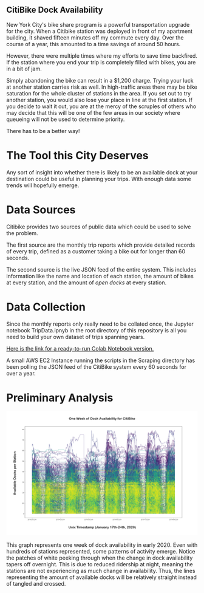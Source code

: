 ## CitiBike Dock Availability

New York City's bike share program is a powerful transportation upgrade for the city. When a Citibike station was deployed in front of my apartment building, it shaved fifteen minutes off my commute every day. Over the course of a year, this amounted to a time savings of around 50 hours.

However, there were multiple times where my efforts to save time backfired. If the station where you end your trip is completely filled with bikes, you are in a bit of jam. 

Simply abandoning the bike can result in a $1,200 charge. Trying your luck at another station carries risk as well. In high-traffic areas there may be bike saturation for the whole cluster of stations in the area. If you set out to try another station, you would also lose your place in line at the first station. If you decide to wait it out, you are at the mercy of the scruples of others who may decide that this will be one of the few areas in our society where queueing will not be used to determine priority.

There has to be a better way!

# The Tool this City Deserves

Any sort of insight into whether there is likely to be an available dock at your destination could be useful in planning your trips. With enough data some trends will hopefully emerge.

# Data Sources

Citibike provides two sources of public data which could be used to solve the problem. 

The first source are the monthly trip reports which provide detailed records of every trip, defined as a customer taking a bike out for longer than 60 seconds.

The second source is the live JSON feed of the entire system. This includes information like the name and location of each station, the amount of bikes at every station, and the amount of *open docks* at every station.

# Data Collection

Since the monthly reports only really need to be collated once, the Jupyter notebook TripData.ipnyb in the root directory of this repository is all you need to build your own dataset of trips spanning years. 

[Here is the link for a ready-to-run Colab Notebook version.](https://colab.research.google.com/github/DonRomaniello/CitibikeDocks/blob/master/TripData.ipynb)

A small AWS EC2 Instance running the scripts in the Scraping directory has been polling the JSON feed of the CitiBike system every 60 seconds for over a year.

# Preliminary Analysis
![One Week of Docks Data](https://raw.githubusercontent.com/DonRomaniello/CitibikeDocks/master/Graphs/17012020.png)

This graph represents one week of dock availability in early 2020. Even with hundreds of stations represented, some patterns of activity emerge. Notice the patches of white peeking through when the change in dock availability tapers off overnight. This is due to reduced ridership at night, meaning the stations are not experiencing as much change in availability. Thus, the lines representing the amount of available docks will be relatively straight instead of tangled and crossed.
